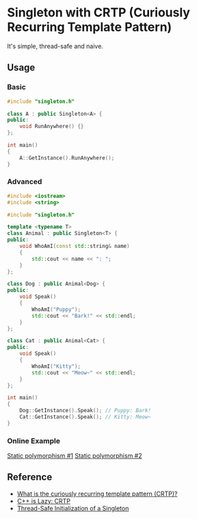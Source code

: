# Singleton with CRTP (Curiously Recurring Template Pattern)

It's simple, thread-safe and naive.

## Usage

### Basic

```cpp
#include "singleton.h"

class A : public Singleton<A> {
public:
    void RunAnywhere() {}
};

int main()
{
    A::GetInstance().RunAnywhere();
}
```

### Advanced

```cpp
#include <iostream>
#include <string>

#include "singleton.h"

template <typename T>
class Animal : public Singleton<T> {
public:
    void WhoAmI(const std::string& name)
    {
        std::cout << name << ": ";
    }
};

class Dog : public Animal<Dog> {
public:
    void Speak()
    {
        WhoAmI("Puppy");
        std::cout << "Bark!" << std::endl;
    }
};

class Cat : public Animal<Cat> {
public:
    void Speak()
    {
        WhoAmI("Kitty");
        std::cout << "Meow~" << std::endl;
    }
};

int main()
{
    Dog::GetInstance().Speak(); // Puppy: Bark!
    Cat::GetInstance().Speak(); // Kitty: Meow~
}
```

### Online Example

[Static polymorphism #1](https://godbolt.org/z/xIom78)
[Static polymorphism #2](https://godbolt.org/z/sD6gmn)

## Reference

- [What is the curiously recurring template pattern (CRTP)?](https://stackoverflow.com/questions/4173254/what-is-the-curiously-recurring-template-pattern-crtp/4173298#4173298)
- [C++ is Lazy: CRTP](https://www.modernescpp.com/index.php/component/content/article/42-blog/functional/273-c-is-still-lazy)
- [Thread-Safe Initialization of a Singleton](https://www.modernescpp.com/index.php/thread-safe-initialization-of-a-singleton)
